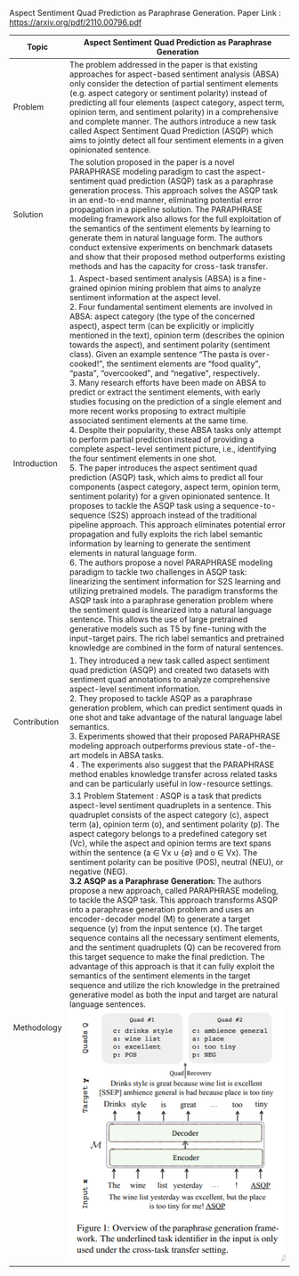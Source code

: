Aspect Sentiment Quad Prediction as Paraphrase Generation.
Paper Link : https://arxiv.org/pdf/2110.00796.pdf

| Topic | Aspect Sentiment Quad Prediction as Paraphrase Generation |
| ---------------| --------------------------- |
| Problem | The problem addressed in the paper is that existing approaches for aspect-based sentiment analysis (ABSA) only consider the detection of partial sentiment elements (e.g. aspect category or sentiment polarity)  instead of predicting all four elements (aspect category, aspect term, opinion term, and sentiment polarity) in a comprehensive and complete manner. The authors introduce a new task called Aspect Sentiment Quad Prediction (ASQP) which aims to jointly detect all four sentiment elements in a given opinionated sentence. |
| Solution | The solution proposed in the paper is a novel PARAPHRASE modeling paradigm to cast the aspect-sentiment quad prediction (ASQP) task as a paraphrase generation process. This approach solves the ASQP task in an end-to-end manner, eliminating potential error propagation in a pipeline solution. The PARAPHRASE modeling framework also allows for the full exploitation of the semantics of the sentiment elements by learning to generate them in natural language form. The authors conduct extensive experiments on benchmark datasets and show that their proposed method outperforms existing methods and has the capacity for cross-task transfer. |
| Introduction | 1. Aspect-based sentiment analysis (ABSA) is a fine-grained opinion mining problem that aims to analyze sentiment information at the aspect level. <br /> 2. Four fundamental sentiment elements are involved in ABSA: aspect category (the type of the concerned aspect), aspect term (can be explicitly or implicitly mentioned in the text), opinion term (describes the opinion towards the aspect), and sentiment polarity (sentiment class). Given an example sentence “The pasta is over-cooked!”, the sentiment elements are “food quality”, “pasta”, “overcooked”, and “negative”, respectively. <br /> 3. Many research efforts have been made on ABSA to predict or extract the sentiment elements, with early studies focusing on the prediction of a single element and more recent works proposing to extract multiple associated sentiment elements at the same time. <br /> 4. Despite their popularity, these ABSA tasks only attempt to perform partial prediction instead of providing a complete aspect-level sentiment picture, i.e., identifying the four sentiment elements in one shot. <br /> 5. The paper introduces the aspect sentiment quad prediction (ASQP) task, which aims to predict all four components (aspect category, aspect term, opinion term, sentiment polarity) for a given opinionated sentence. It proposes to tackle the ASQP task using a sequence-to-sequence (S2S) approach instead of the traditional pipeline approach. This approach eliminates potential error propagation and fully exploits the rich label semantic information by learning to generate the sentiment elements in natural language form. <br /> 6. The authors propose a novel PARAPHRASE modeling paradigm to tackle two challenges in ASQP task: linearizing the sentiment information for S2S learning and utilizing pretrained models. The paradigm transforms the ASQP task into a paraphrase generation problem where the sentiment quad is linearized into a natural language sentence. This allows the use of large pretrained generative models such as T5 by fine-tuning with the input-target pairs. The rich label semantics and pretrained knowledge are combined in the form of natural sentences. |
| Contribution | 1. They introduced a new task called aspect sentiment quad prediction (ASQP) and created two datasets with sentiment quad annotations to analyze comprehensive aspect-level sentiment information. <br /> 2.  They proposed to tackle ASQP as a paraphrase generation problem, which can predict sentiment quads in one shot and take advantage of the natural language label semantics. <br /> 3. Experiments showed that their proposed PARAPHRASE modeling approach outperforms previous state-of-the-art models in ABSA tasks. <br /> 4 . The experiments also suggest that the PARAPHRASE method enables knowledge transfer across related tasks and can be particularly useful in low-resource settings. |
| Methodology | 3.1 Problem Statement : ASQP is a task that predicts aspect-level sentiment quadruplets in a sentence. This quadruplet consists of the aspect category (c), aspect term (a), opinion term (o), and sentiment polarity (p). The aspect category belongs to a predefined category set (Vc), while the aspect and opinion terms are text spans within the sentence (a ∈ Vx ∪ {∅} and o ∈ Vx). The sentiment polarity can be positive (POS), neutral (NEU), or negative (NEG). <br /><strong>3.2 ASQP as a Paraphrase Generation:</strong> The authors propose a new approach, called PARAPHRASE modeling, to tackle the ASQP task. This approach transforms ASQP into a paraphrase generation problem and uses an encoder-decoder model (M) to generate a target sequence (y) from the input sentence (x). The target sequence contains all the necessary sentiment elements, and the sentiment quadruplets (Q) can be recovered from this target sequence to make the final prediction. The advantage of this approach is that it can fully exploit the semantics of the sentiment elements in the target sequence and utilize the rich knowledge in the pretrained generative model as both the input and target are natural language sentences.![alt text](https://github.com/ayushkoirala/Master-Thesis-Paper-Reading/blob/main/image/image-4.png)|
